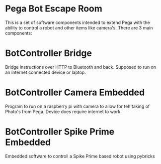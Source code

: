 # Pega Bot Escape Room

This is a set of software components intended to extend Pega with the ability to control a robot and other items like camera's.
There are 3 main components:

# BotController Bridge
Bridge instructions over HTTP to Bluetooth and back. Supposed to run on an internet connected device or laptop.

# BotController Camera Embedded
Program to run on a raspberry pi with camera to allow for teh taking of Photo's from Pega. Device does require internet to work.

# BotController Spike Prime Embedded
Embedded software to controll a Spike Prime based robot using pybricks

